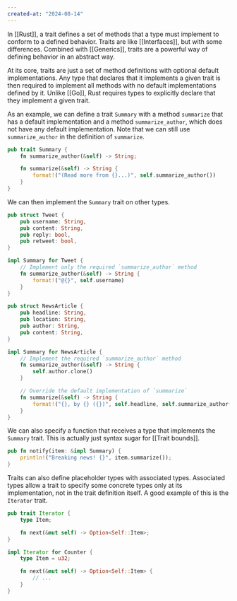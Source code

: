 ```yaml
---
created-at: "2024-08-14"
---
```


In [[Rust]], a trait defines a set of methods that a type must implement to conform to a defined behavior. Traits are like [[Interfaces]], but with some differences. Combined with [[Generics]], traits are a powerful way of defining behavior in an abstract way.

At its core, traits are just a set of method definitions with optional default implementations. Any type that declares that it implements a given trait is then required to implement all methods with no default implementations defined by it. Unlike [[Go]], Rust requires types to explicitly declare that they implement a given trait.

As an example, we can define a trait `Summary` with a method `summarize` that has a default implementation and a method `summarize_author`, which does not have any default implementation. Note that we can still use `summarize_author` in the definition of `summarize`.

```rust
pub trait Summary {
    fn summarize_author(&self) -> String;

    fn summarize(&self) -> String {
        format!("(Read more from {}...)", self.summarize_author())
    }
}
```

We can then implement the `Summary` trait on other types.

```rust
pub struct Tweet {
    pub username: String,
    pub content: String,
    pub reply: bool,
    pub retweet: bool,
}

impl Summary for Tweet {
    // Implement only the required `summarize_author` method
    fn summarize_author(&self) -> String {
        format!("@{}", self.username)
    }
}

pub struct NewsArticle {
    pub headline: String,
    pub location: String,
    pub author: String,
    pub content: String,
}

impl Summary for NewsArticle {
    // Implement the required `summarize_author` method
    fn summarize_author(&self) -> String {
        self.author.clone()
    }

    // Override the default implementation of `summarize`
    fn summarize(&self) -> String {
        format!("{}, by {} ({})", self.headline, self.summarize_author(), self.location)
    }
}
```

We can also specify a function that receives a type that implements the `Summary` trait. This is actually just syntax sugar for [[Trait bounds]].

```rust
pub fn notify(item: &impl Summary) {
    println!("Breaking news! {}", item.summarize());
}
```

Traits can also define placeholder types with associated types. Associated types allow a trait to specify some concrete types only at its implementation, not in the trait definition itself. A good example of this is the `Iterator` trait.

```rust
pub trait Iterator {
    type Item;

    fn next(&mut self) -> Option<Self::Item>;
}

impl Iterator for Counter {
    type Item = u32;

    fn next(&mut self) -> Option<Self::Item> {
        // ...
    }
}
```
